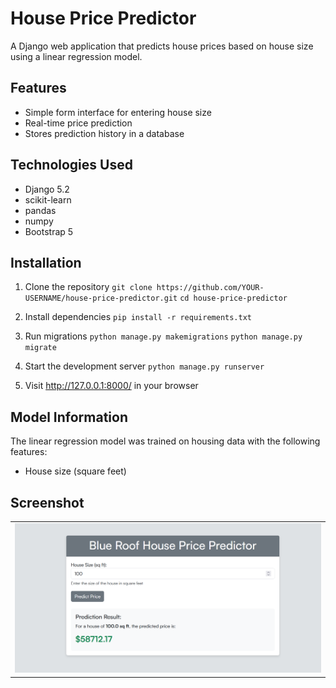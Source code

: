 # House Price Predictor

A Django web application that predicts house prices based on house size using a linear regression model.

## Features

- Simple form interface for entering house size
- Real-time price prediction
- Stores prediction history in a database

## Technologies Used

- Django 5.2
- scikit-learn
- pandas
- numpy
- Bootstrap 5

## Installation

1. Clone the repository
`git clone https://github.com/YOUR-USERNAME/house-price-predictor.git`
`cd house-price-predictor`

2. Install dependencies
`pip install -r requirements.txt`
3. Run migrations
`python manage.py makemigrations`
`python manage.py migrate`

4. Start the development server
`python manage.py runserver`

5. Visit http://127.0.0.1:8000/ in your browser

## Model Information

The linear regression model was trained on housing data with the following features:
- House size (square feet)

## Screenshot

<table>
  <tr>
    <td><img src="predictor/static/house_price_predictor.png" width="800"/></td>
  </tr>
</table>

